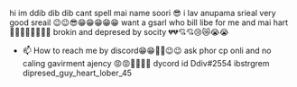 hi im ddib dib dib cant spell mai name soori 😎
i lav anupama srieal very good sreail 😉😉😎😁😁😁😁😁
want a gsarl who bill libe for me and mai hart 🥰😘😍😍💔💔💝💝
brokin and depresed by socity 💔💔💘💘😢😿😭😭
- 📫 How to reach me by discord😁😁🤭🤭😉😉 ask phor cp onli and no caling gavirment ajency 😡😡🙏🏻🙏🏻
dycord id Ddiv#2554
ibstrgrem dipresed_guy_heart_lober_45

<!---
polimeraddivyeash/polimeraddivyeash is a ✨ special ✨ repository because its `README.md` (this file) appears on your GitHub profile.
You can click the Preview link to take a look at your changes.
--->

